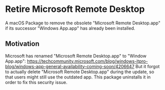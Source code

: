 # Retire Microsoft Remote Desktop

A macOS Package to remove the obsolete "Microsoft Remote Desktop.app" if its
successor "Windows App.app" has already been installed.

## Motivation

Microsoft has renamed "Microsoft Remote Desktop.app" to "Window App.app":
https://techcommunity.microsoft.com/blog/windows-itpro-blog/windows-app-general-availability-coming-soon/4206647
But it forgot to actually delete "Microsoft Remote Desktop.app" during the update,
so that users might still use the outdated app.
This package uninstalls it in order to fix this security issue.
